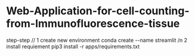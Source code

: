# Web-Application-for-cell-counting-from-Immunofluorescence-tissue

step-step //
1 create new environment conda create --name streamlit /n
2 install requiement pip3 install -r apps/requirements.txt
